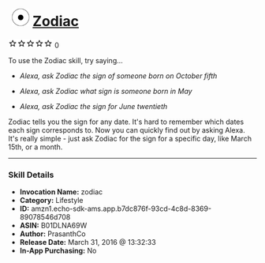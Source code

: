 # &nbsp;<img src="skill_icon" alt="Zodiac icon" width="36"> [Zodiac](http://alexa.amazon.com/#skills/amzn1.echo-sdk-ams.app.b7dc876f-93cd-4c8d-8369-89078546d708)
![0 stars](../../images/ic_star_border_black_18dp_1x.png)![0 stars](../../images/ic_star_border_black_18dp_1x.png)![0 stars](../../images/ic_star_border_black_18dp_1x.png)![0 stars](../../images/ic_star_border_black_18dp_1x.png)![0 stars](../../images/ic_star_border_black_18dp_1x.png) 0

To use the Zodiac skill, try saying...

* *Alexa, ask Zodiac the sign of someone born on October fifth*

* *Alexa, ask Zodiac what sign is someone born in May*

* *Alexa, ask Zodiac the sign for June twentieth*

Zodiac tells you the sign for any date. It's hard to remember which dates each sign corresponds to. Now you can quickly find out by asking Alexa. It's really simple - just ask Zodiac for the sign for a specific day, like March 15th, or a month.

***

### Skill Details

* **Invocation Name:** zodiac
* **Category:** Lifestyle
* **ID:** amzn1.echo-sdk-ams.app.b7dc876f-93cd-4c8d-8369-89078546d708
* **ASIN:** B01DLNA69W
* **Author:** PrasanthCo
* **Release Date:** March 31, 2016 @ 13:32:33
* **In-App Purchasing:** No

